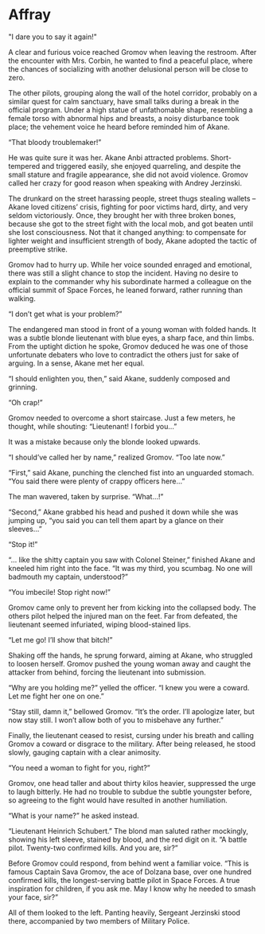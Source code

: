 # Affray

"I dare you to say it again!"

A clear and furious voice reached Gromov when leaving the restroom. After the encounter with Mrs. Corbin, he wanted to find a peaceful place, where the chances of socializing with another delusional person will be close to zero.

The other pilots, grouping along the wall of the hotel corridor, probably on a similar quest for calm sanctuary, have small talks during a break in the official program. Under a high statue of unfathomable shape, resembling a female torso with abnormal hips and breasts, a noisy disturbance took place; the vehement voice he heard before reminded him of Akane.

“That bloody troublemaker!”

He was quite sure it was her. Akane Anbi attracted problems. Short-tempered and triggered easily, she enjoyed quarreling, and despite the small stature and fragile appearance, she did not avoid violence. Gromov called her crazy for good reason when speaking with Andrey Jerzinski.

The drunkard on the street harassing people, street thugs stealing wallets – Akane loved citizens’ crisis, fighting for poor victims hard, dirty, and very seldom victoriously. Once, they brought her with three broken bones, because she got to the street fight with the local mob, and got beaten until she lost consciousness. Not that it changed anything: to compensate for lighter weight and insufficient strength of body, Akane adopted the tactic of preemptive strike.

Gromov had to hurry up. While her voice sounded enraged and emotional, there was still a slight chance to stop the incident. Having no desire to explain to the commander why his subordinate harmed a colleague on the official summit of Space Forces, he leaned forward, rather running than walking.

“I don’t get what is your problem?”

The endangered man stood in front of a young woman with folded hands. It was a subtle blonde lieutenant with blue eyes, a sharp face, and thin limbs. From the uptight diction he spoke, Gromov deduced he was one of those unfortunate debaters who love to contradict the others just for sake of arguing. In a sense, Akane met her equal.

“I should enlighten you, then,” said Akane, suddenly composed and grinning.

“Oh crap!”

Gromov needed to overcome a short staircase. Just a few meters, he thought, while shouting: “Lieutenant! I forbid you…”

It was a mistake because only the blonde looked upwards.

“I should’ve called her by name,” realized Gromov. “Too late now.”

“First,” said Akane, punching the clenched fist into an unguarded stomach. “You said there were plenty of crappy officers here…”

The man wavered, taken by surprise. “What…!”

“Second,” Akane grabbed his head and pushed it down while she was jumping up, “you said you can tell them apart by a glance on their sleeves…”

“Stop it!”

“… like the shitty captain you saw with Colonel Steiner,” finished Akane and kneeled him right into the face. “It was my third, you scumbag. No one will badmouth my captain, understood?”

“You imbecile! Stop right now!”

Gromov came only to prevent her from kicking into the collapsed body. The others pilot helped the injured man on the feet. Far from defeated, the lieutenant seemed infuriated, wiping blood-stained lips.

“Let me go! I’ll show that bitch!”

Shaking off the hands, he sprung forward, aiming at Akane, who struggled to loosen herself. Gromov pushed the young woman away and caught the attacker from behind, forcing the lieutenant into submission.

“Why are you holding me?” yelled the officer. “I knew you were a coward. Let me fight her one on one.”

“Stay still, damn it,” bellowed Gromov. “It’s the order. I’ll apologize later, but now stay still. I won’t allow both of you to misbehave any further.”

Finally, the lieutenant ceased to resist, cursing under his breath and calling Gromov a coward or disgrace to the military. After being released, he stood slowly, gauging captain with a clear animosity.

“You need a woman to fight for you, right?”

Gromov, one head taller and about thirty kilos heavier, suppressed the urge to laugh bitterly. He had no trouble to subdue the subtle youngster before, so agreeing to the fight would have resulted in another humiliation.

“What is your name?” he asked instead.

“Lieutenant Heinrich Schubert.” The blond man saluted rather mockingly, showing his left sleeve, stained by blood, and the red digit on it. “A battle pilot. Twenty-two confirmed kills. And you are, sir?”

Before Gromov could respond, from behind went a familiar voice. “This is famous Captain Sava Gromov, the ace of Dolzana base, over one hundred confirmed kills, the longest-serving battle pilot in Space Forces. A true inspiration for children, if you ask me. May I know why he needed to smash your face, sir?”

All of them looked to the left. Panting heavily, Sergeant Jerzinski stood there, accompanied by two members of Military Police.
